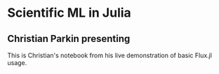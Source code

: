 # Scientific ML in Julia
## Christian Parkin presenting

This is Christian's notebook from his live demonstration of
basic Flux.jl usage.